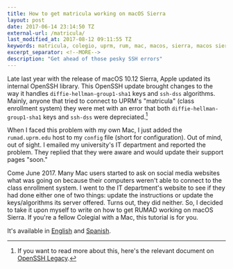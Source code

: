```yaml
---
title: How to get matricula working on macOS Sierra
layout: post
date: 2017-06-14 23:14:50 TZ
external-url: /matricula/
last_modified_at: 2017-08-12 09:11:55 TZ
keywords: matricula, colegio, uprm, rum, mac, macos, sierra, macos sierra
excerpt_separator: <!--MORE-->
description: "Get ahead of those pesky SSH errors"
---
```


Late last year with the release of macOS 10.12 Sierra, Apple updated its internal OpenSSH library. This OpenSSH update brought changes to the way it handles `diffie-hellman-group1-sha1` keys and `ssh-dss` algorithms. Mainly, anyone that tried to connect to UPRM's "matricula" (class enrollment system) they were met with an error that both `diffie-hellman-group1-sha1` keys and `ssh-dss` were depreciated.[^1] <!--MORE-->

When I faced this problem with my own Mac, I just added the `rumad.uprm.edu` host to my `config` file (short for configuration). Out of mind, out of sight. I emailed my university's IT department and reported the problem. They replied that they were aware and would update their support pages "soon."  

Come June 2017. Many Mac users started to ask on social media websites what was going on because their computers weren't able to connect to the class enrollment system. I went to the IT department's website to see if they had done either one of two things: update the instructions or update the keys/algorithms its server offered. Turns out, they did neither. So, I decided to take it upon myself to write on how to get RUMAD working on macOS Sierra. If you're a fellow Colegial with a Mac, this tutorial is for you.  

It's available in [English](/matricula/) and [Spanish](/matricula/es/).

[^1]: If you want to read more about this, here's the relevant document on [OpenSSH Legacy](http://www.openssh.com/legacy.html).

